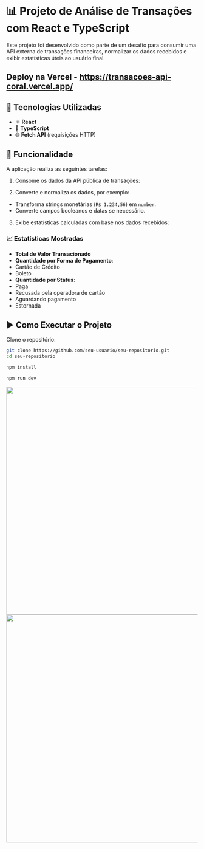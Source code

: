 # 📊 Projeto de Análise de Transações com React e TypeScript

Este projeto foi desenvolvido como parte de um desafio para consumir uma API externa de transações financeiras, normalizar os dados recebidos e exibir estatísticas úteis ao usuário final.

## Deploy na Vercel - https://transacoes-api-coral.vercel.app/

## 🚀 Tecnologias Utilizadas

- ⚛️ **React**
- 💙 **TypeScript**
- 🌐 **Fetch API** (requisições HTTP)

## 🔧 Funcionalidade

A aplicação realiza as seguintes tarefas:

1. Consome os dados da API pública de transações:

2. Converte e normaliza os dados, por exemplo:
- Transforma strings monetárias (`R$ 1.234,56`) em `number`.
- Converte campos booleanos e datas se necessário.
3. Exibe estatísticas calculadas com base nos dados recebidos:

### 📈 Estatísticas Mostradas

- **Total de Valor Transacionado**
- **Quantidade por Forma de Pagamento**:
- Cartão de Crédito
- Boleto
- **Quantidade por Status**:
- Paga
- Recusada pela operadora de cartão
- Aguardando pagamento
- Estornada


## ▶️ Como Executar o Projeto

Clone o repositório: 
   ```bash
   git clone https://github.com/seu-usuario/seu-repositorio.git
   cd seu-repositorio

npm install

npm run dev

````
<img border="0" data-original-height="1080" data-original-width="1920" height="600" src="https://blogger.googleusercontent.com/img/b/R29vZ2xl/AVvXsEj3pAu0XMbJS00wFm3StElMAnUiZoD4kfH0WWbLLtkdur0X8k0058BwZea5IU5WEqW9SREJnfPU3RS9CCGh06PhfwAy2BnQUO7fwnECOXSPpRHDytYjVR04C7jkI7sUpWaNc6RvlfZzZfjtdf7mol1C5lL1WghAVs0_WrHb7n_JQK3wxjcOsbZrGwi6NGWm/s1891/transcaoapi.png" width="1280" />
<br/>
<img border="0" data-original-height="1080" data-original-width="1920" height="600" src="https://blogger.googleusercontent.com/img/b/R29vZ2xl/AVvXsEiRbp_3LsilgEUHMbccWKCqY8DxfgxeUboEufdPejmL5DNfUvZSLmZL5HR90WgiZylaFKcp2ZXtFruQDSWD71LwgHL2BFml6jEeZyJSA8ix8NriJ7NtMeOUq32aC659ST6ylCWk21BjIqfxwA3P_a7cBpNfxm0XZa5hUiQtyQ3hewNtsrLxxv94chvuzgPK/s1882/transcaoapi2.png" width="1280" />

